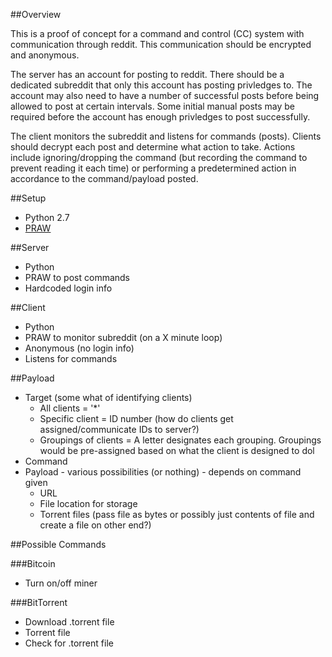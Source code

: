 ##Overview

This is a proof of concept for a command and control (CC) system with communication through reddit. This communication should be encrypted and anonymous.  

The server has an account for posting to reddit.  There should be a dedicated subreddit that only this account has posting privledges to.  The account may also need to have a number of successful posts before being allowed to post at certain intervals.  Some initial manual posts may be required before the account has enough privledges to post successfully.

The client monitors the subreddit and listens for commands (posts).  Clients should decrypt each post and determine what action to take.  Actions include ignoring/dropping the command (but recording the command to prevent reading it each time) or performing a predetermined action in accordance to the command/payload posted.


##Setup

* Python 2.7
* [PRAW](https://github.com/praw-dev/praw)


##Server

* Python
* PRAW to post commands
* Hardcoded login info

##Client

* Python
* PRAW to monitor subreddit (on a X minute loop)
* Anonymous (no login info)
* Listens for commands

##Payload

* Target (some what of identifying clients)
  * All clients = '*'
  * Specific client = ID number (how do clients get assigned/communicate IDs to server?)
  * Groupings of clients = A letter designates each grouping.  Groupings would be pre-assigned based on what the client is designed to dol
* Command
* Payload - various possibilities (or nothing) - depends on command given
  * URL
  * File location for storage
  * Torrent files (pass file as bytes or possibly just contents of file and create a file on other end?)


##Possible Commands

###Bitcoin

* Turn on/off miner


###BitTorrent
* Download .torrent file
* Torrent file
* Check for .torrent file
